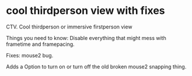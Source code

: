 # cool thirdperson view with fixes
 CTV. Cool thirdperson or immersive firstperson view

Things you need to know: Disable everything that might mess with frametime and framepacing.

Fixes: mouse2 bug.

Adds a Option to turn on or turn off the old broken mouse2 snapping thing.
